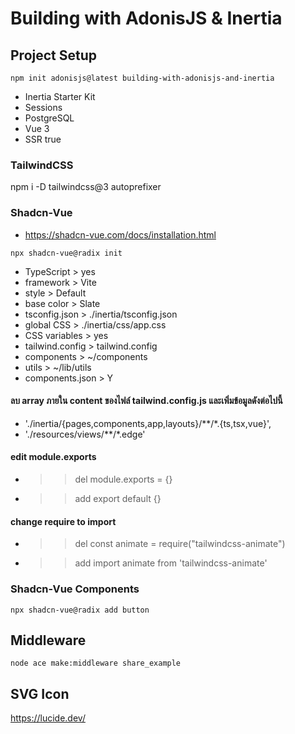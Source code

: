 # Building with AdonisJS &amp; Inertia

## Project Setup
```code
npm init adonisjs@latest building-with-adonisjs-and-inertia
```

- Inertia Starter Kit
- Sessions
- PostgreSQL
- Vue 3
- SSR true

### TailwindCSS
npm i -D tailwindcss@3 autoprefixer

### Shadcn-Vue
- https://shadcn-vue.com/docs/installation.html

```code
npx shadcn-vue@radix init
```
- TypeScript > yes
- framework > Vite
- style > Default
- base color > Slate
- tsconfig.json > ./inertia/tsconfig.json
- global CSS > ./inertia/css/app.css
- CSS variables > yes
- tailwind.config > tailwind.config
- components > ~/components
- utils > ~/lib/utils
- components.json > Y

#### ลบ array ภายใน content ของไฟล์ tailwind.config.js และเพิ่มข้อมูลดังต่อไปนี้
- './inertia/{pages,components,app,layouts}/**/*.{ts,tsx,vue}',
- './resources/views/**/*.edge'

#### edit module.exports
- >>del module.exports = {}
- >>add export default {}

#### change require to import
- >>del const animate = require("tailwindcss-animate")
- >>add import animate from 'tailwindcss-animate'

### Shadcn-Vue Components
```code
npx shadcn-vue@radix add button
```

## Middleware
```code
node ace make:middleware share_example
```

## SVG Icon
https://lucide.dev/

